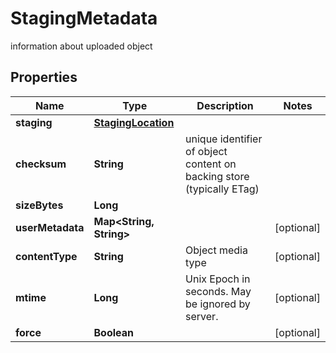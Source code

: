 

# StagingMetadata

information about uploaded object

## Properties

Name | Type | Description | Notes
------------ | ------------- | ------------- | -------------
**staging** | [**StagingLocation**](StagingLocation.md) |  | 
**checksum** | **String** | unique identifier of object content on backing store (typically ETag) | 
**sizeBytes** | **Long** |  | 
**userMetadata** | **Map&lt;String, String&gt;** |  |  [optional]
**contentType** | **String** | Object media type |  [optional]
**mtime** | **Long** | Unix Epoch in seconds.  May be ignored by server. |  [optional]
**force** | **Boolean** |  |  [optional]



